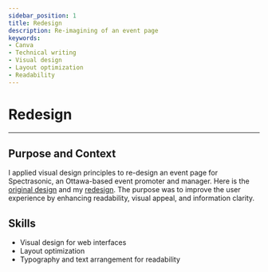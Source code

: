 ```yaml
---
sidebar_position: 1
title: Redesign
description: Re-imagining of an event page
keywords: 
- Canva
- Technical writing
- Visual design 
- Layout optimization
- Readability 
---
```

# Redesign

---

## Purpose and Context

I applied visual design principles to re-design an event page for Spectrasonic, an Ottawa-based event promoter and manager. Here is the [original design](https://www.dropbox.com/scl/fi/pqidx0g6haymvkha2fs18/Design-Overview-Original-Jade-Guinoiseau-TWR2010.png?rlkey=aopvkf1gu9ocsw2v6nndxyy82&st=kvpii761&dl=0) and my [redesign](https://www.dropbox.com/scl/fi/j67bv3tu3to2zf335ieu0/Design-Overview-Redesign-Jade-Guinoiseau-TWR2010.png?rlkey=b384hwkyndo4r1tx3jo4khlst&st=ketxyctf&dl=0). The purpose was to improve the user experience by enhancing readability, visual appeal, and information clarity.

## Skills
- Visual design for web interfaces
- Layout optimization 
- Typography and text arrangement for readability 
